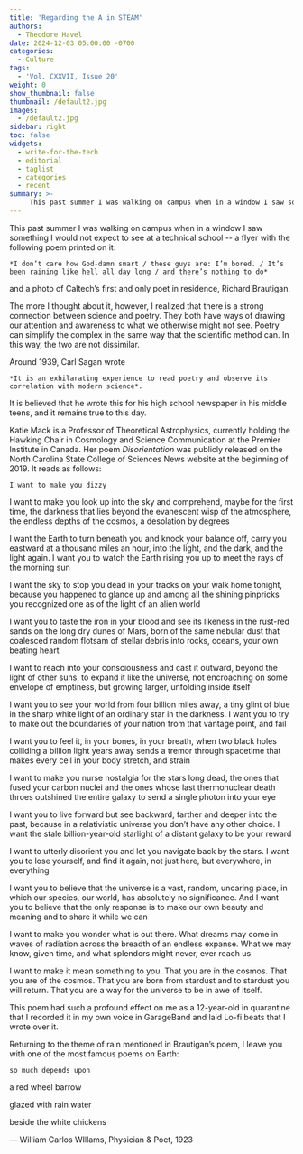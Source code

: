 ```yaml
---
title: 'Regarding the A in STEAM'
authors:
  - Theodore Havel
date: 2024-12-03 05:00:00 -0700
categories:
  - Culture
tags:
  - 'Vol. CXXVII, Issue 20'
weight: 0
show_thumbnail: false
thumbnail: /default2.jpg
images:
  - /default2.jpg
sidebar: right
toc: false
widgets:
  - write-for-the-tech
  - editorial
  - taglist
  - categories
  - recent
summary: >-
     This past summer I was walking on campus when in a window I saw something I would not expect to see at a technical school -- a flyer with the following poem printed on it: *I don’t care how God-damn smart / these guys are: I’m bored. / It’s been raining like hell all day long / and there’s nothing to do*
---
```


This past summer I was walking on campus when in a window I saw something I would not expect to see at a technical school -- a flyer with the following poem printed on it:


    *I don’t care how God-damn smart / these guys are: I’m bored. / It’s been raining like hell all day long / and there’s nothing to do*

and a photo of Caltech’s first and only poet in residence, Richard Brautigan.

The more I thought about it, however, I realized that there is a strong connection between science and poetry. They both have ways of drawing our attention and awareness to what we otherwise might not see. Poetry can simplify the complex in the same way that the scientific method can. In this way, the two are not dissimilar.

Around 1939, Carl Sagan wrote


    *It is an exhilarating experience to read poetry and observe its correlation with modern science*.

It is believed that he wrote this for his high school newspaper in his middle teens, and it remains true to this day.

Katie Mack is a Professor of Theoretical Astrophysics, currently holding the Hawking Chair in Cosmology and Science Communication at the Premier Institute in Canada. Her poem *Disorientation* was publicly released on the North Carolina State College of Sciences News website at the beginning of 2019. It reads as follows:


    I want to make you dizzy

I want to make you look up into the sky and comprehend, maybe for the first time, the darkness that lies beyond the evanescent wisp of the atmosphere, the endless depths of the cosmos, a desolation by degrees

I want the Earth to turn beneath you and knock your balance off, carry you eastward at a thousand miles an hour, into the light, and the dark, and the light again. I want you to watch the Earth rising you up to meet the rays of the morning sun

I want the sky to stop you dead in your tracks on your walk home tonight, because you happened to glance up and among all the shining pinpricks you recognized one as of the light of an alien world

I want you to taste the iron in your blood and see its likeness in the rust-red sands on the long dry dunes of Mars, born of the same nebular dust that coalesced random flotsam of stellar debris into rocks, oceans, your own beating heart

I want to reach into your consciousness and cast it outward, beyond the light of other suns, to expand it like the universe, not encroaching on some envelope of emptiness, but growing larger, unfolding inside itself

I want you to see your world from four billion miles away, a tiny glint of blue in the sharp white light of an ordinary star in the darkness. I want you to try to make out the boundaries of your nation from that vantage point, and fail

I want you to feel it, in your bones, in your breath, when two black holes colliding a billion light years away sends a tremor through spacetime that makes every cell in your body stretch, and strain

I want to make you nurse nostalgia for the stars long dead, the ones that fused your carbon nuclei and the ones whose last thermonuclear death throes outshined the entire galaxy to send a single photon into your eye

I want you to live forward but see backward, farther and deeper into the past, because in a relativistic universe you don’t have any other choice. I want the stale billion-year-old starlight of a distant galaxy to be your reward

I want to utterly disorient you and let you navigate back by the stars. I want you to lose yourself, and find it again, not just here, but everywhere, in everything

I want you to believe that the universe is a vast, random, uncaring place, in which our species, our world, has absolutely no significance. And I want you to believe that the only response is to make our own beauty and meaning and to share it while we can

I want to make you wonder what is out there. What dreams may come in waves of radiation across the breadth of an endless expanse. What we may know, given time, and what splendors might never, ever reach us

I want to make it mean something to you. That you are in the cosmos. That you are of the cosmos. That you are born from stardust and to stardust you will return. That you are a way for the universe to be in awe of itself.

This poem had such a profound effect on me as a 12-year-old in quarantine that I recorded it in my own voice in GarageBand and laid Lo-fi beats that I wrote over it.

Returning to the theme of rain mentioned in Brautigan’s poem, I leave you with one of the most famous poems on Earth:


    so much depends upon

a red wheel barrow

glazed with rain water

beside the white chickens

— William Carlos WIllams, Physician & Poet, 1923
